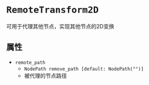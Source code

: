 # `RemoteTransform2D`

可用于代理其他节点，实现其他节点的2D变换

## 属性

* `remote_path`
  * `NodePath remove_path [default: NodePath("")]`
  * 被代理的节点路径